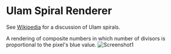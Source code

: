 Ulam Spiral Renderer
====================

See [Wikipedia](http://en.wikipedia.org/wiki/Ulam_spiral) for a discussion of Ulam spirals.

A rendering of composite numbers in which number of divisors is proportional to the pixel's blue value.
![Screenshot1](http://github.com/crazedgremlin/UlamSpiral/doc/img/Screenshot1.png)
